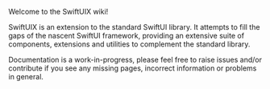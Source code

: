 Welcome to the SwiftUIX wiki!

SwiftUIX is an extension to the standard SwiftUI library. It attempts to fill the gaps of the nascent SwiftUI framework, providing an extensive suite of components, extensions and utilities to complement the standard library.

Documentation is a work-in-progress, please feel free to raise issues and/or contribute if you see any missing pages, incorrect information or problems in general.